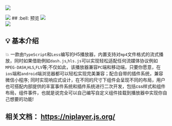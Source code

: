<p><img src="https://user-images.githubusercontent.com/69229785/218659902-9f5f15b7-59ba-4920-92a6-e8f7da0e9589.png" /><p/>
<img src="https://img.shields.io/badge/NiPlayer-1.4.3-red"/>
## :bell: 预览
<img src="https://user-images.githubusercontent.com/69229785/236618465-eb4e580c-54d6-4c00-9ae0-886878aecd74.png" /><br />
<img src="https://user-images.githubusercontent.com/69229785/236618495-e93cb0ae-258d-4c1a-9eb3-45ede1964e9f.png" /><br />

## :bulb: 基本介绍
:boom: 一款由```TypeScript```和```Less```编写的H5播放器，内置支持对```mp4```文件格式的流式播放，同时如果借助例如```dash.js```,```hls.js```可以实现轻松适配任何流媒体协议例如```MPEG-DASH```,```HLS```,```FLV```等;不仅如此，该播放器兼容```PC```端和移动端，只要你愿意，在```ios```端和```android```端浏览器都可以轻松实现完美兼容；配合自带的插件系统，兼容微信小程序; 同时实现响应式设计，在不同的尺寸下组件会呈现不同的布局，用户也可搭配内部提供的丰富事件系统和插件系统进行二次开发，包括css样式和组件布局，组件事件，也就是说完全可以自己编写自定义组件挂载到播放器中实现你自己想要的功能!
## 相关文档： https://niplayer.js.org/
